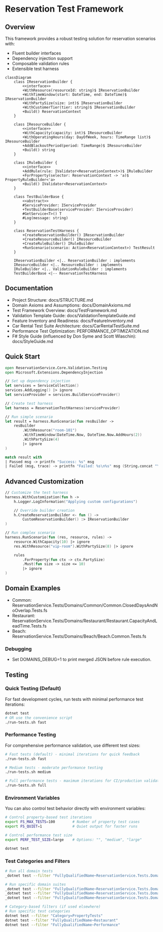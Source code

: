 # Reservation Test Framework

## Overview
This framework provides a robust testing solution for reservation scenarios with:
- Fluent builder interfaces
- Dependency injection support
- Composable validation rules
- Extensible test harness

```mermaid
classDiagram
    class IReservationBuilder {
        <<interface>>
        +WithResource(resourceId: string)$ IReservationBuilder
        +WithTimeWindow(start: DateTime, end: DateTime)$ IReservationBuilder
        +WithPartySize(size: int)$ IReservationBuilder
        +WithCustomerTier(tier: string)$ IReservationBuilder
        +Build() ReservationContext
    }

    class IResourceBuilder {
        <<interface>>
        +WithCapacity(capacity: int)$ IResourceBuilder
        +WithOperatingHours(day: DayOfWeek, hours: TimeRange list)$ IResourceBuilder
        +AddBlackoutPeriod(period: TimeRange)$ IResourceBuilder
        +Build() string
    }

    class IRuleBuilder {
        <<interface>>
        +AddRule(rule: IValidator<ReservationContext>)$ IRuleBuilder
        +ForProperty(selector: ReservationContext -> 'a)$ PropertyRuleBuilder<'a>
        +Build() IValidator<ReservationContext>
    }

    class TestBuilderBase {
        <<abstract>>
        #ServiceProvider: IServiceProvider
        +TestBuilderBase(serviceProvider: IServiceProvider)
        #GetService<T>() T
        #Log(message: string)
    }

    class ReservationTestHarness {
        +CreateReservationBuilder() IReservationBuilder
        +CreateResourceBuilder() IResourceBuilder
        +CreateRuleBuilder() IRuleBuilder
        +RunScenario(scenario: Action<ReservationContext>) TestResult
    }

    IReservationBuilder <|.. ReservationBuilder : implements
    IResourceBuilder <|.. ResourceBuilder : implements
    IRuleBuilder <|.. ValidationRuleBuilder : implements
    TestBuilderBase <|-- ReservationTestHarness
```

## Documentation
- Project Structure: docs/STRUCTURE.md
- Domain Axioms and Assumptions: docs/DomainAxioms.md
- Test Framework Overview: docs/TestFramework.md
- Validation Template Guide: docs/ValidationTemplateGuide.md
- Feature Inventory and Readiness: docs/FeatureInventory.md
- Car Rental Test Suite Architecture: docs/CarRentalTestSuite.md
- Performance Test Optimization: PERFORMANCE_OPTIMIZATION.md
- F# Style Guide (influenced by Don Syme and Scott Wlaschin): docs/StyleGuide.md

## Quick Start
```fsharp
open ReservationService.Core.Validation.Testing
open Microsoft.Extensions.DependencyInjection

// Set up dependency injection
let services = ServiceCollection()
services.AddLogging() |> ignore
let serviceProvider = services.BuildServiceProvider()

// Create test harness
let harness = ReservationTestHarness(serviceProvider)

// Run simple scenario
let result = harness.RunScenario(fun resBuilder ->
    resBuilder
        .WithResource("room-101")
        .WithTimeWindow(DateTime.Now, DateTime.Now.AddHours(2))
        .WithPartySize(4)
        |> ignore
)

match result with
| Passed msg -> printfn "Success: %s" msg
| Failed (msg, trace) -> printfn "Failed: %s\n%s" msg (String.concat "\n" trace)
```

## Advanced Customization
```fsharp
// Customize the test harness
harness.WithCustomization(fun h ->
    h.Logger.LogInformation("Applying custom configurations")

    // Override builder creation
    h.CreateReservationBuilder <- fun () ->
        CustomReservationBuilder() :> IReservationBuilder
)

// Run complex scenario
harness.RunScenario(fun (res, resource, rules) ->
    resource.WithCapacity(10) |> ignore
    res.WithResource("vip-room").WithPartySize(8) |> ignore

    rules
        .ForProperty(fun ctx -> ctx.PartySize)
        .Must(fun size -> size <= 10)
        |> ignore
)
```

## Domain Examples
- Common: ReservationService.Tests/Domains/Common/Common.ClosedDaysAndNoOverlap.Tests.fs
- Restaurant: ReservationService.Tests/Domains/Restaurant/Restaurant.CapacityAndLeadTime.Tests.fs
- Beach: ReservationService.Tests/Domains/Beach/Beach.Common.Tests.fs

### Debugging
- Set DOMAINS_DEBUG=1 to print merged JSON before rule execution.

## Testing

### Quick Testing (Default)
For fast development cycles, run tests with minimal performance test iterations:
```bash
dotnet test
# OR use the convenience script
./run-tests.sh fast
```

### Performance Testing
For comprehensive performance validation, use different test sizes:

```bash
# Fast tests (default) - minimal iterations for quick feedback
./run-tests.sh fast

# Medium tests - moderate performance testing
./run-tests.sh medium

# Full performance tests - maximum iterations for CI/production validation
./run-tests.sh full
```

### Environment Variables
You can also control test behavior directly with environment variables:

```bash
# Control property-based test iterations
export FS_MAX_TESTS=100        # Number of property test cases
export FS_QUIET=1              # Quiet output for faster runs

# Control performance test size
export PERF_TEST_SIZE=large    # Options: "", "medium", "large"

dotnet test
```

### Test Categories and Filters
```bash
# Run all domain tests
_dotnet test --filter "FullyQualifiedName~ReservationService.Tests.Domains"

# Run specific domain suites
_dotnet test --filter "FullyQualifiedName~ReservationService.Tests.Domains.Common"
_dotnet test --filter "FullyQualifiedName~ReservationService.Tests.Domains.Restaurant"
_dotnet test --filter "FullyQualifiedName~ReservationService.Tests.Domains.Beach"

# Category-based filters (if used elsewhere)
# Run specific test categories
dotnet test --filter "Category=PropertyTests"
dotnet test --filter "FullyQualifiedName~Restaurant"
dotnet test --filter "FullyQualifiedName~Performance"
```